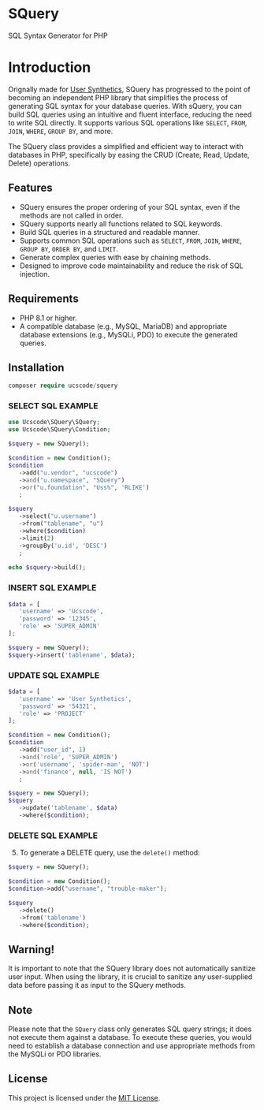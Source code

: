 # SQuery

SQL Syntax Generator for PHP

# Introduction

Orignally made for [User Synthetics](https://github.com/ucscode/user-synthetics), SQuery has progressed to the point of becoming an independent PHP library that simplifies the process of generating SQL syntax for your database queries. With sQuery, you can build SQL queries using an intuitive and fluent interface, reducing the need to write SQL directly. It supports various SQL operations like `SELECT`, `FROM`, `JOIN`, `WHERE`, `GROUP BY`, and more.

The SQuery class provides a simplified and efficient way to interact with databases in PHP, specifically by easing the CRUD (Create, Read, Update, Delete) operations.

## Features

- SQuery ensures the proper ordering of your SQL syntax, even if the methods are not called in order.
- SQuery supports nearly all functions related to SQL keywords.
- Build SQL queries in a structured and readable manner.
- Supports common SQL operations such as `SELECT`, `FROM`, `JOIN`, `WHERE`, `GROUP BY`, `ORDER BY`, and `LIMIT`.
- Generate complex queries with ease by chaining methods.
- Designed to improve code maintainability and reduce the risk of SQL injection.

## Requirements

- PHP 8.1 or higher.
- A compatible database (e.g., MySQL, MariaDB) and appropriate database extensions (e.g., MySQLi, PDO) to execute the generated queries.

## Installation

```php
composer require ucscode/squery
```
   
### SELECT SQL EXAMPLE

```php
use Ucscode\SQuery\SQuery;
use Ucscode\SQuery\Condition;

$squery = new SQuery();

$condition = new Condition();
$condition
   ->add("u.vendor", "ucscode")
   ->and("u.namespace", "SQuery")
   ->or("u.foundation", "Uss%", 'RLIKE')
   ;

$squery
   ->select("u.username")
   ->from("tablename", "u")
   ->where($condition)
   ->limit(2)
   ->groupBy('u.id', 'DESC')
   ;
   
echo $squery->build();
```

### INSERT SQL EXAMPLE

```php
$data = [
   'username' => 'Ucscode', 
   'password' => '12345',
   'role' => 'SUPER_ADMIN'
];

$squery = new SQuery();
$squery->insert('tablename', $data);
```

### UPDATE SQL EXAMPLE

```php
$data = [
   'username' => 'User Synthetics', 
   'password' => '54321',
   'role' => 'PROJECT'
];

$condition = new Condition();
$condition
   ->add("user_id", 1)
   ->and('role', 'SUPER_ADMIN')
   ->or('username', 'spider-man', 'NOT')
   ->and('finance', null, 'IS NOT')
   ;

$squery = new SQuery();
$squery
   ->update('tablename', $data)
   ->where($condition);
```

### DELETE SQL EXAMPLE

5. To generate a DELETE query, use the `delete()` method:

```php
$squery = new SQuery();

$condition = new Condition();
$condition->add("username", "trouble-maker");

$squery
   ->delete()
   ->from('tablename')
   ->where($condition);
```

## Warning!

It is important to note that the SQuery library does not automatically sanitize user input. When using the library, it is crucial to sanitize any user-supplied data before passing it as input to the SQuery methods.

## Note

Please note that the `SQuery` class only generates SQL query strings; it does not execute them against a database. To execute these queries, you would need to establish a database connection and use appropriate methods from the MySQLi or PDO libraries.

## License

This project is licensed under the [MIT License](LICENSE).
